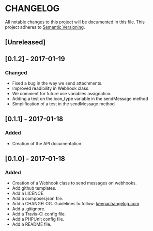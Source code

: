 CHANGELOG
=========

All notable changes to this project will be documented in this file.
This project adheres to [Semantic Versioning](http://semver.org/).

[Unreleased]
------------

[0.1.2] - 2017-01-19
--------------------

### Changed

- Fixed a bug in the way we send attachments.
- Improved readibility in Webhook class.
- We comment for future use variables assignation.
- Adding a test on the icon_type variable in the sendMessage method
- Simplification of a test in the sendMessage method

[0.1.1] - 2017-01-18
--------------------

### Added

- Creation of the API documentation

[0.1.0] - 2017-01-18
--------------------

### Added

- Creation of a Webhook class to send messages on webhooks.
- Add github templates.
- Add a LICENCE.
- Add a composer.json file.
- Add a CHANGELOG. Guidelines to follow: [keepachangelog.com](http://keepachangelog.com/)
- Add a .gitignore.
- Add a Travis-CI config file.
- Add a PHPUnit config file.
- Add a README file.
